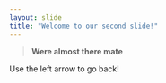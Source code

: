 ```yaml
---
layout: slide
title: "Welcome to our second slide!"
---
```

>**Were almost there mate**

Use the left arrow to go back!
